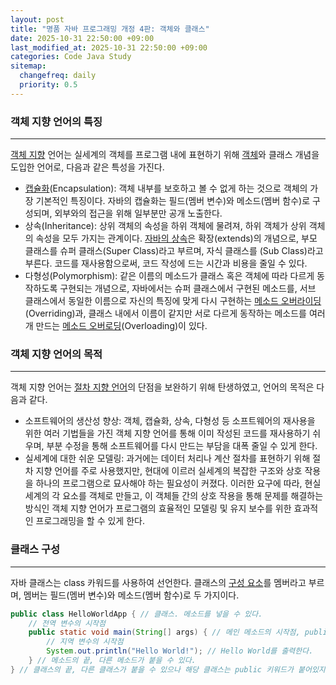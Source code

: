```yaml
---
layout: post
title: "명품 자바 프로그래밍 개정 4판: 객체와 클래스"
date: 2025-10-31 22:50:00 +09:00
last_modified_at: 2025-10-31 22:50:00 +09:00
categories: Code Java Study
sitemap:
  changefreq: daily
  priority: 0.5
---
```


### 객체 지향 언어의 특징
---
 [객체 지향][1] 언어는 실세계의 객체를 프로그램 내에 표현하기 위해 [객체][2]와 클래스 개념을 도입한 언어로, 다음과 같은 특성을 가진다.

 * [캡슐화][3](Encapsulation): 객체 내부를 보호하고 볼 수 없게 하는 것으로 객체의 가장 기본적인 특징이다. 자바의 캡슐화는 필드(멤버 변수)와 메소드(멤버 함수)로 구성되며, 외부와의 접근을 위해 일부분만 공개 노출한다.
 * 상속(Inheritance): 상위 객체의 속성을 하위 객체에 물려져, 하위 객체가 상위 객체의 속성을 모두 가지는 관계이다. [자바의 상속][4]은 확장(extends)의 개념으로, 부모 클래스를 슈퍼 클래스(Super Class)라고 부르며, 자식 클래스를 (Sub Class)라고 부른다. 코드를 재사용함으로써, 코드 작성에 드는 시간과 비용을 줄일 수 있다.
 * 다형성(Polymorphism): 같은 이름의 메소드가 클래스 혹은 객체에 따라 다르게 동작하도록 구현되는 개념으로, 자바에서는 슈퍼 클래스에서 구현된 메소드를, 서브 클래스에서 동일한 이름으로 자신의 특징에 맞게 다시 구현하는 [메소드 오버라이딩][5](Overriding)과, 클래스 내에서 이름이 같지만 서로 다르게 동작하는 메소드를 여러개 만드는 [메소드 오버로딩][6](Overloading)이 있다.


### 객체 지향 언어의 목적
---
 객체 지향 언어는 [절차 지향 언어][7]의 단점을 보완하기 위해 탄생하였고, 언어의 목적은 다음과 같다.

 * 소프트웨어의 생산성 향상: 객체, 캡슐화, 상속, 다형성 등 소프트웨어의 재사용을 위한 여러 기법들을 가진 객체 지향 언어를 통해 이미 작성된 코드를 재사용하기 쉬우며, 부분 수정을 통해 소프트웨어를 다시 만드는 부담을 대폭 줄일 수 있게 한다.
 * 실세계에 대한 쉬운 모델링: 과거에는 데이터 처리나 계산 절차를 표현하기 위해 절차 지향 언어를 주로 사용했지만, 현대에 이르러 실세계의 복잡한 구조와 상호 작용을 하나의 프로그램으로 묘사해야 하는 필요성이 커졌다. 이러한 요구에 따라, 현실 세계의 각 요소를 객체로 만들고, 이 객체들 간의 상호 작용을 통해 문제를 해결하는 방식인 객체 지향 언어가 프로그램의 효율적인 모델링 및 유지 보수를 위한 효과적인 프로그래밍을 할 수 있게 한다.

### 클래스 구성
---
 자바 클래스는 class 카워드를 사용하여 선언한다. 클래스의 [구성 요소][8]를 멤버라고 부르며, 멤버는 필드(멤버 변수)와 메소드(멤버 함수)로 두 가지이다.

```java
public class HelloWorldApp { // 클래스. 메소드를 넣을 수 있다.
	// 전역 변수의 시작점
	public static void main(String[] args) { // 메인 메소드의 시작점, public 없이는 작동하지 않는다.
		// 지역 변수의 시작점
		System.out.println("Hello World!"); // Hello World를 출력한다.
	} // 메소드의 끝, 다른 메소드가 붙을 수 있다.
} // 클래스의 끝, 다른 클래스가 붙을 수 있으나 해당 클래스는 public 키워드가 붙어있지 않아야 한다.
```

 [1]: https://ko.wikipedia.org/wiki/%EA%B0%9D%EC%B2%B4_%EC%A7%80%ED%96%A5_%ED%94%84%EB%A1%9C%EA%B7%B8%EB%9E%98%EB%B0%8D "객체 개념을 기반으로 하는 프로그래밍 언어, 혹은 패러다임이다."
 [2]: https://ko.wikipedia.org/wiki/%EA%B0%9D%EC%B2%B4_(%EC%BB%B4%ED%93%A8%ED%84%B0_%EA%B3%BC%ED%95%99) "클래스에서 정의한 것을 토대로 메모리에 할당된 것으로 프로그램에서 사용되는 데이터 또는 식별자에 의해 참조되는 공간을 의미하며, 인스턴스라고도 한다."
 [3]: https://ko.wikipedia.org/wiki/%EC%BA%A1%EC%8A%90%ED%99%94 "객체의 속성과 오퍼레이션을 하나로 묶고, 실제 구현 내용 일부를 내부에 감춘다."
 [4]: https://ko.wikipedia.org/wiki/%EC%83%81%EC%86%8D_(%EA%B0%9D%EC%B2%B4_%EC%A7%80%ED%96%A5_%ED%94%84%EB%A1%9C%EA%B7%B8%EB%9E%98%EB%B0%8D)#%EC%84%9C%EB%B8%8C%ED%81%B4%EB%9E%98%EC%8A%A4%EC%99%80_%EC%88%98%ED%8D%BC%ED%81%B4%EB%9E%98%EC%8A%A4 "자식 클래스 또는 파생 클래스라고도 부르는 서브 클래스는 하나 이상의 다른 클래스로부터 하나 이상의 언어 엔티티를 상속하는 모듈러이다."
 [5]: https://ko.wikipedia.org/wiki/%EB%A9%94%EC%86%8C%EB%93%9C_%EC%98%A4%EB%B2%84%EB%9D%BC%EC%9D%B4%EB%94%A9 "서브 클래스가 자신의 슈퍼 클래스들 중 하나에 의해 이미 제공된 메소드를 특정한 형태로 구현하는 특징이다."
 [6]: https://ko.wikipedia.org/wiki/%ED%95%A8%EC%88%98_%EC%98%A4%EB%B2%84%EB%A1%9C%EB%93%9C "같은 메소드 명을 가지고 있으나, 매개 변수, 리턴 타입 등의 특징은 다른 여러 개의 서브 프로그램 생성을 가능하게 하는 특징이다."
 [7]: https://ko.wikipedia.org/wiki/%EC%A0%88%EC%B0%A8%EC%A0%81_%ED%94%84%EB%A1%9C%EA%B7%B8%EB%9E%98%EB%B0%8D "프로시저 호출의 개념을 바탕으로 하고 있는 프로그래밍 언어를 의미한다. 프로시저는 루틴, 서브 프로그램, 서브 루틴, 메소드라고도 하는데, 수행되어야 할 연속적인 계산 과정을 포함하고 있는 것을 말한다."
 [8]: https://ko.wikipedia.org/wiki/%EC%9E%90%EB%B0%94_(%ED%94%84%EB%A1%9C%EA%B7%B8%EB%9E%98%EB%B0%8D_%EC%96%B8%EC%96%B4)#Hello_world "필드와, 메소드 혹은 속성과 오퍼레이션으로 구분한다."
